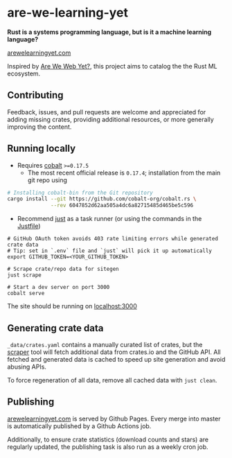# are-we-learning-yet

**Rust is a systems programming language, but is it a machine learning language?**

[arewelearningyet.com](http://arewelearningyet.com)

Inspired by [Are We Web Yet?](http://arewewebyet.org/), this project aims to catalog the the Rust ML ecosystem.

## Contributing

Feedback, issues, and pull requests are welcome and appreciated for adding missing crates,
providing additional resources, or more generally improving the content.

## Running locally

- Requires [cobalt](https://cobalt-org.github.io/) `>=0.17.5`
    - The most recent official release is `0.17.4`; installation from the main git repo using
```sh
# Installing cobalt-bin from the Git repository
cargo install --git https://github.com/cobalt-org/cobalt.rs \
              --rev 6047852d62aa505a4dc6a82715485d465be5c596
```

- Recommend [just](https://github.com/casey/just) as a task runner (or using the commands in the [Justfile](Justfile))


```
# GitHub OAuth token avoids 403 rate limiting errors while generated crate data
# Tip: set in `.env` file and `just` will pick it up automatically
export GITHUB_TOKEN=<YOUR_GITHUB_TOKEN>

# Scrape crate/repo data for sitegen
just scrape

# Start a dev server on port 3000
cobalt serve
```

The site should be running on [localhost:3000](http://localhost:3000)

## Generating crate data

`_data/crates.yaml` contains a manually curated list of crates,
but the [scraper](scraper) tool will fetch additional data from crates.io
and the GitHub API. All fetched and generated data is cached
to speed up site generation and avoid abusing APIs.

To force regeneration of all data, remove all cached data with `just clean`.

## Publishing

[arewelearningyet.com](arewelearningyet.com) is served by Github Pages.
Every merge into master is automatically published by a Github Actions job.

Additionally, to ensure crate statistics (download counts and stars)
are regularly updated, the publishing task is also run as a weekly cron job.
